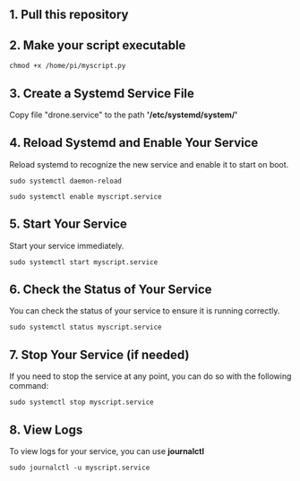 ## 1. Pull this repository
## 2. Make your script executable
`chmod +x /home/pi/myscript.py`
## 3. Create a Systemd Service File
Copy file "drone.service" to the path **'/etc/systemd/system/'** 
## 4. Reload Systemd and Enable Your Service
Reload systemd to recognize the new service and enable it to start on boot.

`sudo systemctl daemon-reload`

`sudo systemctl enable myscript.service`

## 5. Start Your Service
Start your service immediately.

`sudo systemctl start myscript.service`

## 6. Check the Status of Your Service
You can check the status of your service to ensure it is running correctly.

`sudo systemctl status myscript.service`

## 7. Stop Your Service (if needed)
If you need to stop the service at any point, you can do so with the following command:

`sudo systemctl stop myscript.service`

## 8. View Logs
To view logs for your service, you can use **journalctl**

`sudo journalctl -u myscript.service`

